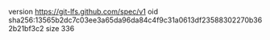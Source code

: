 version https://git-lfs.github.com/spec/v1
oid sha256:13565b2dc7c03ee3a65da96da84c4f9c31a0613df23588302270b362b21bf3c2
size 336
